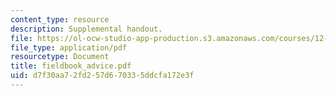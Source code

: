 ```yaml
---
content_type: resource
description: Supplemental handout.
file: https://ol-ocw-studio-app-production.s3.amazonaws.com/courses/12-163-surface-processes-and-landscape-evolution-fall-2004/d7f30aa72fd257d670335ddcfa172e3f_fieldbook_advice.pdf
file_type: application/pdf
resourcetype: Document
title: fieldbook_advice.pdf
uid: d7f30aa7-2fd2-57d6-7033-5ddcfa172e3f
---
```

